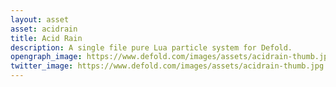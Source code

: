```yaml
---
layout: asset
asset: acidrain
title: Acid Rain
description: A single file pure Lua particle system for Defold.
opengraph_image: https://www.defold.com/images/assets/acidrain-thumb.jpg
twitter_image: https://www.defold.com/images/assets/acidrain-thumb.jpg
---
```

